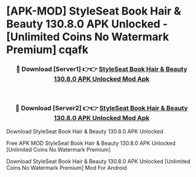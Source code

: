 # [APK-MOD] StyleSeat  Book Hair & Beauty 130.8.0 APK Unlocked - [Unlimited Coins No Watermark Premium] cqafk



<div align="center">
<h3>🔴 Download [Server1] 👉👉 <a href="https://momento.my/?title=StyleSeat__Book_Hair_&_Beauty_130.8.0_APK_Unlocked">StyleSeat  Book Hair & Beauty 130.8.0 APK Unlocked Mod Apk</a></h3><br>

<h3>🔴 Download [Server2] 👉👉 <a href="https://momento.my/?title=StyleSeat__Book_Hair_&_Beauty_130.8.0_APK_Unlocked">StyleSeat  Book Hair & Beauty 130.8.0 APK Unlocked Mod Apk</a></h3>
</div>



Download StyleSeat  Book Hair & Beauty 130.8.0 APK Unlocked 

Free APK MOD StyleSeat  Book Hair & Beauty 130.8.0 APK Unlocked [Unlimited Coins No Watermark Premium]

Download StyleSeat  Book Hair & Beauty 130.8.0 APK Unlocked [Unlimited Coins No Watermark Premium] Mod For Android
